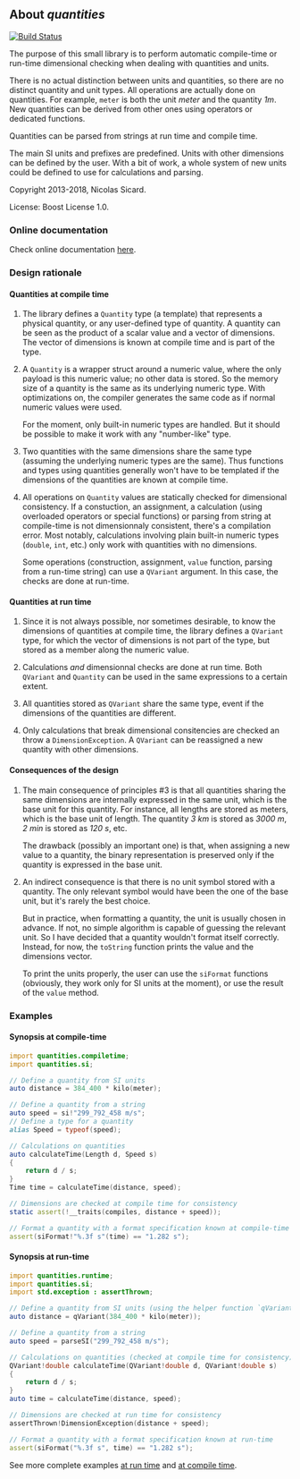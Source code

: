 ## About _quantities_

[![Build Status](https://travis-ci.org/biozic/quantities.svg?branch=master)](https://travis-ci.org/biozic/quantities)

The purpose of this small library is to perform automatic compile-time or
run-time dimensional checking when dealing with quantities and units.

There is no actual distinction between units and quantities, so there are no
distinct quantity and unit types. All operations are actually done on
quantities. For example, `meter` is both the unit _meter_ and the quantity _1m_.
New quantities can be derived from other ones using operators or dedicated
functions.

Quantities can be parsed from strings at run time and compile time.

The main SI units and prefixes are predefined. Units with other dimensions can
be defined by the user. With a bit of work, a whole system of new units could be
defined to use for calculations and parsing.

Copyright 2013-2018, Nicolas Sicard.

License: Boost License 1.0.

### Online documentation

Check online documentation [here](https://biozic.github.io/quantities/quantities.html).

### Design rationale

#### Quantities at compile time

1. The library defines a `Quantity` type (a template) that represents a physical
   quantity, or any user-defined type of quantity. A quantity can be seen as the
   product of a scalar value and a vector of dimensions. The vector of
   dimensions is known at compile time and is part of the type.

2. A `Quantity` is a wrapper struct around a numeric value, where the only
   payload is this numeric value; no other data is stored. So the memory size of
   a quantity is the same as its underlying numeric type. With optimizations on,
   the compiler generates the same code as if normal numeric values were used.

    For the moment, only built-in numeric types are handled. But it should be
possible to make it work with any "number-like" type.

3. Two quantities with the same dimensions share the same type (assuming the
   underlying numeric types are the same). Thus functions and types using
   quantities generally won't have to be templated if the dimensions of the
   quantities are known at compile time.

4. All operations on `Quantity` values are statically checked for dimensional
   consistency. If a constuction, an assignment, a calculation (using overloaded
   operators or special functions) or parsing from string at compile-time is not
   dimensionnaly consistent, there's a compilation error. Most notably,
   calculations involving plain built-in numeric types (`double`, `int`, etc.)
   only work with quantities with no dimensions.

    Some operations (construction, assignment, `value` function, parsing from a
   run-time string) can use a `QVariant` argument. In this case, the checks are
   done at run-time.

#### Quantities at run time

1. Since it is not always possible, nor sometimes desirable, to know the
   dimensions of quantities at compile time, the library defines a `QVariant`
   type, for which the vector of dimensions is not part of the type, but stored
   as a member along the numeric value.

2. Calculations *and* dimensionnal checks are done at run time. Both `QVariant`
   and `Quantity` can be used in the same expressions to a certain extent.

3. All quantities stored as `QVariant` share the same type, event if the
   dimensions of the quantities are different.

4. Only calculations that break dimensional consitencies are checked an throw a
   `DimensionException`. A `QVariant` can be reassigned a new quantity with
   other dimensions.


#### Consequences of the design 

1. The main consequence of principles #3 is that all quantities sharing the same
   dimensions are internally expressed in the same unit, which is the base unit
   for this quantity. For instance, all lengths are stored as meters, which is
   the base unit of length. The quantity _3&nbsp;km_ is stored as _3000&nbsp;m_,
   _2&nbsp;min_ is stored as _120&nbsp;s_, etc.

    The drawback (possibly an important one) is that, when assigning a
new value to a quantity, the binary representation is preserved only if the
quantity is expressed in the base unit.

2. An indirect consequence is that there is no unit symbol stored with a
   quantity. The only relevant symbol would have been the one of the base unit,
   but it's rarely the best choice.

    But in practice, when formatting a quantity, the unit is usually chosen in
advance. If not, no simple algorithm is capable of guessing the relevant unit.
So I have decided that a quantity wouldn't format itself correctly. Instead, for
now, the `toString` function prints the value and the dimensions vector.

    To print the units properly, the user can use the `siFormat` functions
(obviously, they work only for SI units at the moment), or use the result of the
`value` method.

### Examples

#### Synopsis at compile-time

```d
import quantities.compiletime;
import quantities.si;

// Define a quantity from SI units
auto distance = 384_400 * kilo(meter);

// Define a quantity from a string
auto speed = si!"299_792_458 m/s";
// Define a type for a quantity
alias Speed = typeof(speed);

// Calculations on quantities
auto calculateTime(Length d, Speed s)
{
    return d / s;
}
Time time = calculateTime(distance, speed);

// Dimensions are checked at compile time for consistency
static assert(!__traits(compiles, distance + speed));

// Format a quantity with a format specification known at compile-time
assert(siFormat!"%.3f s"(time) == "1.282 s");
``` 

#### Synopsis at run-time

```d
import quantities.runtime;
import quantities.si;
import std.exception : assertThrown;

// Define a quantity from SI units (using the helper function `qVariant`)
auto distance = qVariant(384_400 * kilo(meter));

// Define a quantity from a string
auto speed = parseSI("299_792_458 m/s");

// Calculations on quantities (checked at compile time for consistency)
QVariant!double calculateTime(QVariant!double d, QVariant!double s)
{
    return d / s;
}
auto time = calculateTime(distance, speed);

// Dimensions are checked at run time for consistency
assertThrown!DimensionException(distance + speed);

// Format a quantity with a format specification known at run-time
assert(siFormat("%.3f s", time) == "1.282 s");
```

See more complete examples [at run
time](https://biozic.github.io/quantities/quantities/runtime.html)
and [at compile
time](https://biozic.github.io/quantities/quantities/compiletime.html).
